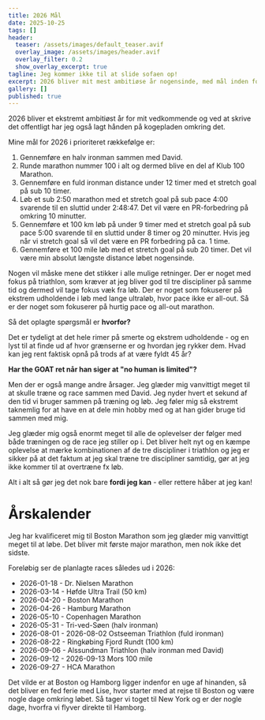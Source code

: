 ```yaml
---
title: 2026 Mål
date: 2025-10-25
tags: []
header:
  teaser: /assets/images/default_teaser.avif
  overlay_image: /assets/images/header.avif
  overlay_filter: 0.2
  show_overlay_excerpt: true
tagline: Jeg kommer ikke til at slide sofaen op!
excerpt: 2026 bliver mit mest ambitiøse år nogensinde, med mål inden for både marathon, ultraløb og triathlon – alt fra at gennemføre mit marathon nummer 100 til at teste grænserne med ironman og 100 mile løb. Motivationen er at udfordre mig selv, dele oplevelserne med David og se, hvor langt jeg kan rykke mine egne grænser – også efter de 45 år.
gallery: []
published: true
---
```


2026 bliver et ekstremt ambitiøst år for mit vedkommende og ved at skrive det offentligt har jeg også lagt hånden på kogepladen omkring det.

Mine mål for 2026 i prioriteret rækkefølge er:

1. Gennemføre en halv ironman sammen med David.
1. Runde marathon nummer 100 i alt og dermed blive en del af Klub 100 Marathon.
1. Gennemføre en fuld ironman distance under 12 timer med et stretch goal på sub 10 timer.
1. Løb et sub 2:50 marathon med et stretch goal på sub pace 4:00 svarende til en sluttid under 2:48:47. Det vil være en PR-forbedring på omkring 10 minutter.
1. Gennemføre et 100 km løb på under 9 timer med et stretch goal på sub pace 5:00 svarende til en sluttid under 8 timer og 20 minutter. Hvis jeg når vi stretch goal så vil det være en PR forbedring på ca. 1 time.
1. Gennemføre et 100 mile løb med et stretch goal på sub 20 timer. Det vil være min absolut længste distance løbet nogensinde.

Nogen vil måske mene det stikker i alle mulige retninger. Der er noget med fokus på triathlon, som kræver at jeg bliver god til tre discipliner på samme tid og dermed vil tage fokus væk fra løb. Der er noget som fokuserer på ekstrem udholdende i løb med lange ultraløb, hvor pace ikke er all-out. Så er der noget som fokuserer på hurtig pace og all-out marathon.

Så det oplagte spørgsmål er **hvorfor?**

Det er tydeligt at det hele rimer på smerte og ekstrem udholdende - og en lyst til at finde ud af hvor grænserne er og hvordan jeg rykker dem. Hvad kan jeg rent faktisk opnå på trods af at være fyldt 45 år?

**Har the GOAT ret når han siger at "no human is limited"?**

Men der er også mange andre årsager. Jeg glæder mig vanvittigt meget til at skulle træne og race sammen med David. Jeg nyder hvert et sekund af den tid vi bruger sammen på træning og løb. Jeg føler mig så ekstremt taknemlig for at have en at dele min hobby med og at han gider bruge tid sammen med mig.

Jeg glæder mig også enormt meget til alle de oplevelser der følger med både træningen og de race jeg stiller op i. Det bliver helt nyt og en kæmpe oplevelse at mærke kombinationen af de tre discipliner i triathlon og jeg er sikker på at det faktum at jeg skal træne tre discipliner samtidig, gør at jeg ikke kommer til at overtræne fx løb.

Alt i alt så gør jeg det nok bare **fordi jeg kan** - eller rettere håber at jeg kan!

# Årskalender

Jeg har kvalificeret mig til Boston Marathon som jeg glæder mig vanvittigt meget til at løbe. Det bliver mit første major marathon, men nok ikke det sidste.

Foreløbig ser de planlagte races således ud i 2026:

* 2026-01-18 - Dr. Nielsen Marathon
* 2026-03-14 - Høfde Ultra Trail (50 km)
* 2026-04-20 - Boston Marathon
* 2026-04-26 - Hamburg Marathon
* 2026-05-10 - Copenhagen Marathon
* 2026-05-31 - Tri-ved-Søen (halv ironman)
* 2026-08-01 - 2026-08-02 Ostseeman Triathlon (fuld ironman)
* 2026-08-22 - Ringkøbing Fjord Rundt (100 km)
* 2026-09-06 - Alssundman Triathlon (halv ironman med David)
* 2026-09-12 - 2026-09-13 Mors 100 mile
* 2026-09-27 - HCA Marathon

Det vilde er at Boston og Hamborg ligger indenfor en uge af hinanden, så det bliver en fed ferie med Lise, hvor starter med at rejse til Boston og være nogle dage omkring løbet. Så tager vi toget til New York og er der nogle dage, hvorfra vi flyver direkte til Hamborg.
